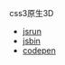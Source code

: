 css3原生3D

- [jsrun](https://jsrun.net/EWyKp)
- [jsbin](https://output.jsbin.com/galusin/)
- [codepen](https://codepen.io/gzwawj/pen/PvazZX)